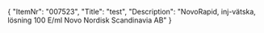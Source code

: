 {
  "ItemNr": "007523",
  "Title": "test",
  "Description": "NovoRapid, inj-vätska, lösning 100 E/ml Novo Nordisk Scandinavia AB"
}